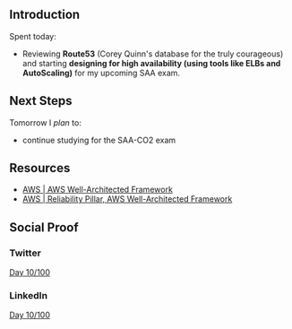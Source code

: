 ## Introduction

Spent today:

- Reviewing **Route53** (Corey Quinn's database for the truly courageous) and starting **designing for high availability (using tools like ELBs and AutoScaling)** for my upcoming SAA exam.

## Next Steps

Tomorrow I _plan_ to:

- continue studying for the SAA-CO2 exam

## Resources

- [AWS | AWS Well-Architected Framework](https://d1.awsstatic.com/whitepapers/architecture/AWS_Well-Architected_Framework.pdf)
- [AWS | Reliability Pillar, AWS Well-Architected Framework](https://d1.awsstatic.com/whitepapers/architecture/AWS-Reliability-Pillar.pdf)

## Social Proof

### Twitter

[Day 10/100](https://twitter.com/quinceleaf/status/1294360355968364545)

### LinkedIn

[Day 10/100](https://www.linkedin.com/posts/brian-ibbotson_elastic-load-balancing-and-amazon-ec2-auto-activity-6700126716964274176-L6m0)
